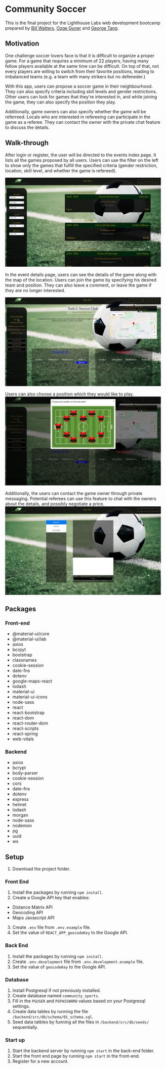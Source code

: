 # Community Soccer
This is the final project for the Lighthouse Labs web development bootcamp prepared by [Bill Watters](https://github.com/WattersIV), [Ozge Guner](https://github.com/ozggnr) and [George Tang](https://github.com/georgecctang).

## Motivation
One challenge soccer lovers face is that it is difficult to organize a proper game. For a game that requires a minimum of 22 players, having many fellow players available at the same time can be difficult. On top of that, not every players are willing to switch from their favorite positions, leading to imbalanced teams (e.g. a team with many strikers but no defeneder.)

With this app, users can propose a soccer game in their neighbourhood. They can also specify criteria including skill levels and gender restrictions. Other users can look for games that they're interested in, and while joining the game, they can also specify the position they play.

Additionally, game owners can also specify whether the game will be referreed. Locals who are interested in refereeing can participate in the game as a referee. They can contact the owner with the private chat feature to discuss the details.

## Walk-through
After login or register, the user will be directed to the events index page. It lists all the games proposed by all users. Users can use the filter on the left to show only the games that fulfill the specified criteria (gender restriction, location,  skill level, and whether the game is refereed).

!['Index Page'](./docs/event-index.png)

In the event details page, users can see the details of the game along with the map of the location. Users can join the game by specifying his desired team and position. They can also leave a comment, or leave the game if they are no longer interested.

!['Game Details'](./docs/event-details.png)

Users can also choose a position which they would like to play.
!['Create Games'](./docs/pick-position.png)

Additionally, the users can contact the game owner through private messaging. Potential referees can use this feature to chat with the owners about the details, and possibly negotiate a price.
!['Private Messaging'](./docs/messaging.png)
## Packages
### Front-end
* @material-ui/core
* @material-ui/lab
* axios
* bcrpyt
* bootstrap
* classnames
* cookie-session
* date-fns
* dotenv
* google-maps-react
* lodash
* material-ui
* material-ui-icons
* node-sass
* react
* react-bootstrap
* react-dom
* react-router-dom
* react-scripts
* react-spring
* web-vitals

### Backend
* axios
* bcrypt
* body-parser
* cookie-session
* cors
* date-fns
* dotenv
* express
* helmet
* lodash
* morgan
* node-sass
* nodemon
* pg
* uuid
* ws

## Setup
1. Download the project folder.

### Front End 

1. Install the packages by running `npm install`.
2. Create a Google API key that enables:
* Distance Matrix API
* Geocoding API
* Maps Javascript API  
3. Create `.env` file from `.env.example` file.
4. Set the value of `REACT_APP_geocodeKey` to the Google API.

### Back End
1. Install the packages by running `npm install`.
2. Create `.env.development` file from `.env.development.example` file.
3. Set the value of `geocodeKey` to the Google API.

### Database
1. Install Postgresql if not previously installed.
2. Create database named `community_sports`.
3. Fill in the `PGUSER` and `PGPASSWORD` values based on your Postgresql settings. 
3. Create data tables by running the file `/backend/src/db/schema/01_schema.sql`.
4. Seed data tatbles by funning all the files in `/backend/src/db/seeds/` sequentially.

### Start up
1. Start the backend server by running `npm start` in the back-end folder.
2. Start the front end page by running `npm start` in the front-end.
3. Register for a new account.







